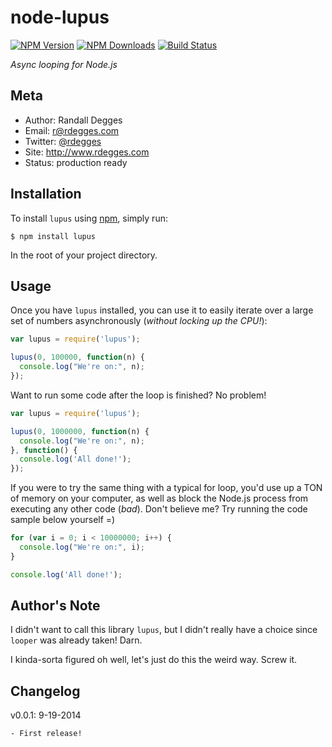 # node-lupus

[![NPM Version](https://img.shields.io/npm/v/lupus.svg?style=flat)](https://npmjs.org/package/lupus)
[![NPM Downloads](http://img.shields.io/npm/dm/lupus.svg?style=flat)](https://npmjs.org/package/lupus)
[![Build Status](https://img.shields.io/travis/rdegges/lupus.svg?style=flat)](https://travis-ci.org/rdegges/lupus)

*Async looping for Node.js*


## Meta

- Author: Randall Degges
- Email: r@rdegges.com
- Twitter: [@rdegges](https://twitter.com/rdegges)
- Site: http://www.rdegges.com
- Status: production ready


## Installation

To install `lupus` using [npm](https://www.npmjs.org/), simply run:

```console
$ npm install lupus
```

In the root of your project directory.


## Usage

Once you have `lupus` installed, you can use it to easily iterate over a large
set of numbers asynchronously (*without locking up the CPU!*):

```javascript
var lupus = require('lupus');

lupus(0, 100000, function(n) {
  console.log("We're on:", n);
});
```

Want to run some code after the loop is finished? No problem!

```javascript
var lupus = require('lupus');

lupus(0, 1000000, function(n) {
  console.log("We're on:", n);
}, function() {
  console.log('All done!');
});
```

If you were to try the same thing with a typical for loop, you'd use up a TON of
memory on your computer, as well as block the Node.js process from executing any
other code (*bad*). Don't believe me? Try running the code sample below yourself
=)

```javascript
for (var i = 0; i < 10000000; i++) {
  console.log("We're on:", i);
}

console.log('All done!');
```


## Author's Note

I didn't want to call this library `lupus`, but I didn't really have a choice
since `looper` was already taken! Darn.

I kinda-sorta figured oh well, let's just do this the weird way. Screw it.


## Changelog

v0.0.1: 9-19-2014

    - First release!
